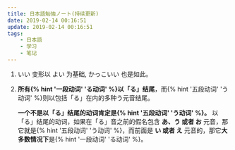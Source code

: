 ```yaml
---
title: 日本語勉強ノート(持续更新)
date: 2019-02-14 00:16:51
update: 2019-02-14 00:16:51
tags: 
    - 日本語
    - 学习
    - 笔记
---
```

1. いい 变形以 よい 为基础, かっこいい 也是如此。

    <!-- more -->

2. **所有{% hint '一段动词' 'る动词' %}以「る」结尾**，而{% hint '五段动词' 'う动词' %}则以包括「る」在内的多种う元音结尾。

    **一个不是以「る」结尾的动词肯定是{% hint '五段动词' 'う动词' %}。**
    以「る」结尾的动词，如果在「る」音之前的假名包含 **あ、う 或者 お** 元音，那它就是{% hint '五段动词' 'う动词' %}，而前面是 **い 或者 え** 元音的，那它**大多数情况下**是{% hint '一段动词' 'る动词' %}。